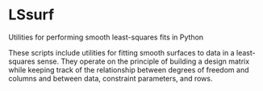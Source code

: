 # LSsurf
Utilities for performing smooth least-squares fits in Python

These scripts include utilities for fitting smooth surfaces to data in a least-squares sense.  They operate on the principle of building a design matrix while keeping track of the relationship between degrees of freedom and columns and between data, constraint parameters, and rows.
